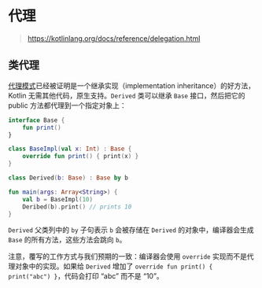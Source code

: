 # 代理

> https://kotlinlang.org/docs/reference/delegation.html

## 类代理

[代理模式](https://en.wikipedia.org/wiki/Delegation_pattern)已经被证明是一个继承实现（implementation inheritance）的好方法，Kotlin 无需其他代码，原生支持。`Derived` 类可以继承 `Base` 接口，然后把它的 public 方法都代理到一个指定对象上：

```kotlin
interface Base {
    fun print()
}

class BaseImpl(val x: Int) : Base {
    override fun print() { print(x) }
}

class Derived(b: Base) : Base by b

fun main(args: Array<String>) {
    val b = BaseImpl(10)
    Deribed(b).print() // prints 10
}
```

`Derived` 父类列中的 `by` 子句表示 `b` 会被存储在 `Derived` 的对象中，编译器会生成 `Base` 的所有方法，这些方法会跳向 `b`。

注意，覆写的工作方式与我们预期的一致：编译器会使用 `override` 实现而不是代理对象中的实现。如果给 `Derived` 增加了 `override fun print() { print("abc") }`，代码会打印 “abc” 而不是 “10”。
